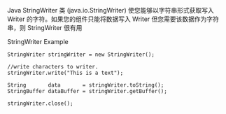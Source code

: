 Java StringWriter 类 (java.io.StringWriter) 使您能够以字符串形式获取写入 Writer 的字符。如果您的组件只能将数据写入 Writer 
但您需要该数据作为字符串，则 StringWriter 很有用

StringWriter Example
```
StringWriter stringWriter = new StringWriter();

//write characters to writer.
stringWriter.write("This is a text");

String       data       = stringWriter.toString();
StringBuffer dataBuffer = stringWriter.getBuffer();

stringWriter.close();
```